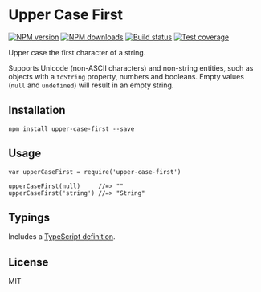 Upper Case First
================

[![NPM version](https://img.shields.io/npm/v/upper-case-first.svg?style=flat)](https://npmjs.org/package/upper-case-first) [![NPM downloads](https://img.shields.io/npm/dm/upper-case-first.svg?style=flat)](https://npmjs.org/package/upper-case-first) [![Build status](https://img.shields.io/travis/blakeembrey/upper-case-first.svg?style=flat)](https://travis-ci.org/blakeembrey/upper-case-first) [![Test coverage](https://img.shields.io/coveralls/blakeembrey/upper-case-first.svg?style=flat)](https://coveralls.io/r/blakeembrey/upper-case-first?branch=master)

Upper case the first character of a string.

Supports Unicode (non-ASCII characters) and non-string entities, such as objects with a `toString` property, numbers and booleans. Empty values (`null` and `undefined`) will result in an empty string.

Installation
------------

    npm install upper-case-first --save

Usage
-----

    var upperCaseFirst = require('upper-case-first')

    upperCaseFirst(null)     //=> ""
    upperCaseFirst('string') //=> "String"

Typings
-------

Includes a [TypeScript definition](upper-case-first.d.ts).

License
-------

MIT
